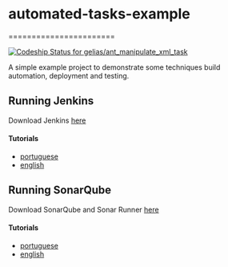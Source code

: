 # automated-tasks-example
=======================

[ ![Codeship Status for gelias/ant_manipulate_xml_task](https://www.codeship.io/projects/06b0d8a0-f28e-0131-9281-66e36f054ecd/status)](https://www.codeship.io/projects/27716)

A simple example project to demonstrate some techniques build automation, deployment and testing. 

## Running Jenkins
Download Jenkins [here](http://jenkins-ci.org/)

#### Tutorials
* [portuguese](http://umovme.cc/2013/10/21/automatizando-tarefas-repetitivas-utilizando-jenkins/)
* [english](http://www.uvd.co.uk/blog/labs/configuring-jenkins-continuous-integration-server-to-work-with-git/)


## Running SonarQube
Download SonarQube and Sonar Runner [here](http://www.sonarqube.org/downloads/)

#### Tutorials
* [portuguese](http://umovme.cc/2013/09/02/analise-de-codigo-utilizando-sonarqube/)
* [english](http://www.javatips.net/blog/2013/10/sonarqube-tutorial)
